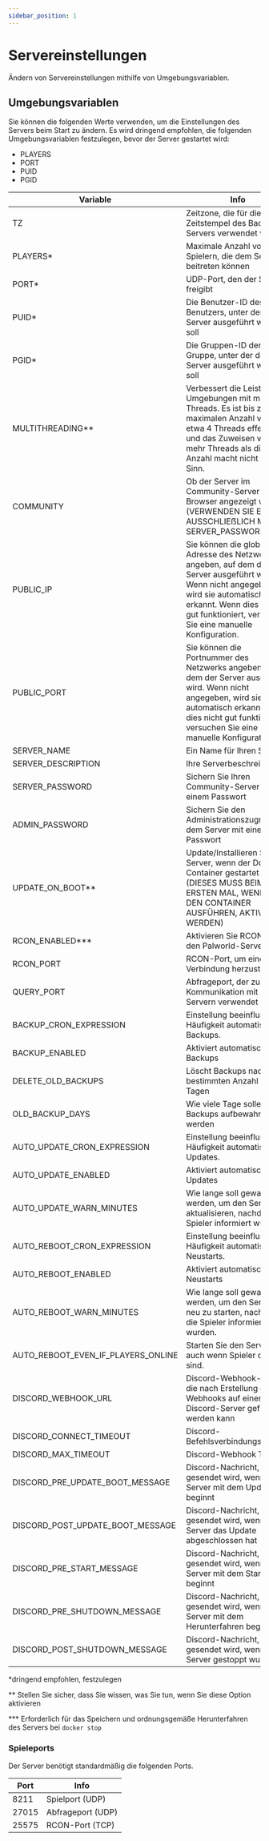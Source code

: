 ```yaml
---
sidebar_position: 1
---
```


# Servereinstellungen

Ändern von Servereinstellungen mithilfe von Umgebungsvariablen.

## Umgebungsvariablen

Sie können die folgenden Werte verwenden, um die Einstellungen des Servers beim Start zu ändern.
Es wird dringend empfohlen, die folgenden Umgebungsvariablen festzulegen, bevor der Server gestartet wird:

* PLAYERS
* PORT
* PUID
* PGID

| Variable           | Info                                                                                                                                                                                                | Standardwerte | Erlaubte Werte |
|--------------------|-----------------------------------------------------------------------------------------------------------------------------------------------------------------------------------------------------|----------------|---------------------------------------------------------------------------------------|
| TZ                 | Zeitzone, die für die Zeitstempel des Backup-Servers verwendet wird                                                                                                                                                       | UTC            | Siehe [TZ-Identifikatoren](https://en.wikipedia.org/wiki/List_of_tz_database_time_zones#Time_Zone_abbreviations) |
| PLAYERS*           | Maximale Anzahl von Spielern, die dem Server beitreten können                                                                                                                                              | 16             | 1-32                                                                                                       |
| PORT*              | UDP-Port, den der Server freigibt                                                                                                                                                                | 8211           | 1024-65535                                                                                                 |
| PUID*              | Die Benutzer-ID des Benutzers, unter dem der Server ausgeführt werden soll                                                                                                                                                        | 1000           | !0                                                                                                         |
| PGID*              | Die Gruppen-ID der Gruppe, unter der der Server ausgeführt werden soll                                                                                                                                                       | 1000           | !0                                                                                                         |
| MULTITHREADING**   | Verbessert die Leistung in Umgebungen mit mehreren Threads. Es ist bis zu einer maximalen Anzahl von etwa 4 Threads effektiv, und das Zuweisen von mehr Threads als dieser Anzahl macht nicht viel Sinn.              | false          | true/false                                                                                                 |
| COMMUNITY          | Ob der Server im Community-Server-Browser angezeigt wird (VERWENDEN SIE ES AUSSCHLIEẞLICH MIT SERVER_PASSWORD!)                                                                                                       | false          | true/false                                                                                                 |
| PUBLIC_IP          | Sie können die globale IP-Adresse des Netzwerks angeben, auf dem der Server ausgeführt wird. Wenn nicht angegeben, wird sie automatisch erkannt. Wenn dies nicht gut funktioniert, versuchen Sie eine manuelle Konfiguration. |                | x.x.x.x                                                                                                    |
| PUBLIC_PORT        | Sie können die Portnummer des Netzwerks angeben, auf dem der Server ausgeführt wird. Wenn nicht angegeben, wird sie automatisch erkannt. Wenn dies nicht gut funktioniert, versuchen Sie eine manuelle Konfiguration.       |                | 1024-65535                                                                                                 |
| SERVER_NAME        | Ein Name für Ihren Server                                                                                                                                                                              |                | "string"                                                                                                   |
| SERVER_DESCRIPTION | Ihre Serverbeschreibung                                                                                                                                                                             |                | "string"                                                                                                   |
| SERVER_PASSWORD    | Sichern Sie Ihren Community-Server mit einem Passwort                                                                                                                                                        |                | "string"                                                                                                   |
| ADMIN_PASSWORD     | Sichern Sie den Administrationszugriff auf dem Server mit einem Passwort                                                                                                                                          |                | "string"                                                                                                   |
| UPDATE_ON_BOOT**   | Update/Installieren Sie den Server, wenn der Docker-Container gestartet wird (DIESES MUSS BEIM ERSTEN MAL, WENN SIE DEN CONTAINER AUSFÜHREN, AKTIVIERT WERDEN)                                                                            | true           | true/false                                                                                                 |
| RCON_ENABLED***    | Aktivieren Sie RCON für den Palworld-Server                                                                                                                                                                 | true           | true/false                                                                                                 |
| RCON_PORT          | RCON-Port, um eine Verbindung herzustellen                                                                                                                                                                             | 25575          | 1024-65535                                                                                                 |
| QUERY_PORT         | Abfrageport, der zur Kommunikation mit Steam-Servern verwendet wird                                                                                                                                                   | 27015          | 1024-65535                                                                                                 |
| BACKUP_CRON_EXPRESSION  | Einstellung beeinflusst die Häufigkeit automatischer Backups. | 0 0 \* \* \* | Erfordert einen Cron-Ausdruck - Siehe [Konfigurieren automatischer Backups mit Cron](https://palworld-server-docker.loef.dev/de/guides/backup/automated-backup) |
| BACKUP_ENABLED | Aktiviert automatische Backups | true | true/false |
| DELETE_OLD_BACKUPS | Löscht Backups nach einer bestimmten Anzahl von Tagen                                                                                                                                                       | false          | true/false                                                                                                 |
| OLD_BACKUP_DAYS    | Wie viele Tage sollen Backups aufbewahrt werden                                                                                                                                                                       | 30             | jede positive Ganzzahl                                                                                       |
| AUTO_UPDATE_CRON_EXPRESSION  | Einstellung beeinflusst die Häufigkeit automatischer Updates. | 0 \* \* \* \* | Erfordert einen Cron-Ausdruck - Siehe [Konfigurieren automatischer Updates mit Cron](https://palworld-server-docker.loef.dev/de/guides/automatic-updates) |
| AUTO_UPDATE_ENABLED | Aktiviert automatische Updates | false | true/false |
| AUTO_UPDATE_WARN_MINUTES | Wie lange soll gewartet werden, um den Server zu aktualisieren, nachdem die Spieler informiert wurden. | 30 | !0 |
| AUTO_REBOOT_CRON_EXPRESSION  | Einstellung beeinflusst die Häufigkeit automatischer Neustarts. | 0 0 \* \* \* | Erfordert einen Cron-Ausdruck - Siehe [Konfigurieren automatischer Neustarts mit Cron](https://palworld-server-docker.loef.dev/de/guides/automatic-reboots) |
| AUTO_REBOOT_ENABLED | Aktiviert automatische Neustarts | false | true/false |
| AUTO_REBOOT_WARN_MINUTES | Wie lange soll gewartet werden, um den Server neu zu starten, nachdem die Spieler informiert wurden. | 5 | !0 |
| AUTO_REBOOT_EVEN_IF_PLAYERS_ONLINE | Starten Sie den Server neu, auch wenn Spieler online sind. | false | true/false |
| DISCORD_WEBHOOK_URL | Discord-Webhook-URL, die nach Erstellung eines Webhooks auf einem Discord-Server gefunden werden kann | | `https://discord.com/api/webhooks/<webhook_id>` |
| DISCORD_CONNECT_TIMEOUT | Discord-Befehlsverbindungstimeout | 30 | !0 |
| DISCORD_MAX_TIMEOUT | Discord-Webhook Timeout | 30 | !0 |
| DISCORD_PRE_UPDATE_BOOT_MESSAGE | Discord-Nachricht, die gesendet wird, wenn der Server mit dem Update beginnt | Server wird aktualisiert... | "string" |
| DISCORD_POST_UPDATE_BOOT_MESSAGE | Discord-Nachricht, die gesendet wird, wenn der Server das Update abgeschlossen hat | Serverupdate abgeschlossen! | "string" |
| DISCORD_PRE_START_MESSAGE | Discord-Nachricht, die gesendet wird, wenn der Server mit dem Starten beginnt | Server wurde gestartet! | "string" |
| DISCORD_PRE_SHUTDOWN_MESSAGE | Discord-Nachricht, die gesendet wird, wenn der Server mit dem Herunterfahren beginnt | Server wird heruntergefahren... | "string" |
| DISCORD_POST_SHUTDOWN_MESSAGE | Discord-Nachricht, die gesendet wird, wenn der Server gestoppt wurde | Server wurde gestoppt! | "string" |

*dringend empfohlen, festzulegen

** Stellen Sie sicher, dass Sie wissen, was Sie tun, wenn Sie diese Option aktivieren

*** Erforderlich für das Speichern und ordnungsgemäße Herunterfahren des Servers bei `docker stop`

### Spieleports

Der Server benötigt standardmäßig die folgenden Ports.

| Port  | Info             |
|-------|------------------|
| 8211  | Spielport (UDP)  |
| 27015 | Abfrageport (UDP) |
| 25575 | RCON-Port (TCP)  |
